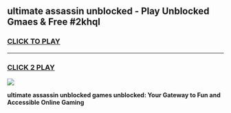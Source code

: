 
## ultimate assassin unblocked - Play Unblocked Gmaes & Free #2khql
<h3>
<a href="https://news.freeplayer.one?title=ultimate_assassin_unblocked&ref=03M">CLICK TO PLAY</a></h3>
<hr>

<h3>
<a href="https://news.freeplayer.one?title=ultimate_assassin_unblocked&ref=03M">CLICK 2 PLAY</a>
  
</h3>

<a href="https://news.freeplayer.one?title=ultimate_assassin_unblocked&ref=03M"><img src="https://clearcache.store/games.png"></a>


**ultimate assassin unblocked games unblocked: Your Gateway to Fun and Accessible Online Gaming**

